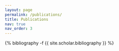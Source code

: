 ```yaml
---
layout: page
permalink: /publications/
title: Publications
nav: true
nav_order: 3
---
```

<!-- _pages/publications.md -->
<div class="publications">

{% bibliography -f {{ site.scholar.bibliography }} %}

</div>
